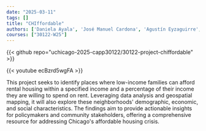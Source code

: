 ```yaml
---
date: "2025-03-11"
tags: []
title: "CHIffordable"
authors: ['Daniela Ayala', 'José Manuel Cardona', 'Agustín Eyzaguirre', 'María José Reyes']
courses: ["30122-W25"]
---
```


{{< github repo="uchicago-2025-capp30122/30122-project-chiffordable" >}}

{{< youtube ecBzrd5wgFA >}}

This project seeks to identify places where low-income families can afford rental housing within a specified income and a percentage of their income they are willing to spend on rent. Leveraging data analysis and geospatial mapping, it will also explore these neighborhoods' demographic, economic, and social characteristics. The findings aim to provide actionable insights for policymakers and community stakeholders, offering a comprehensive resource for addressing Chicago's affordable housing crisis.
